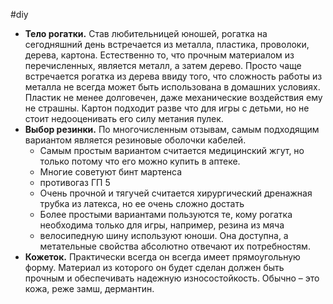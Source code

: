 #diy
- **Тело рогатки.** Став любительницей юношей, рогатка на сегодняшний день встречается из металла, пластика, проволоки, дерева, картона. Естественно то, что прочным материалом из перечисленных, является металл, а затем дерево. Просто чаще встречается рогатка из дерева ввиду того, что сложность работы из металла не всегда может быть использована в домашних условиях. Пластик не менее долговечен, даже механические воздействия ему не страшны. Картон подходит разве что для игры с детьми, но не стоит недооценивать его силу метания пулек.
- **Выбор резинки.** По многочисленным отзывам, самым подходящим вариантом является резиновые оболочки кабелей. 
	- Самым простым вариантом считается медицинский жгут, но только потому что его можно купить в аптеке. 
	- Многие советуют бинт мартенса
	- противогаз ГП 5
	- Очень прочной и тягучей считается хирургический дренажная трубка из латекса, но ее очень сложно достать
	- Более простыми вариантами пользуются те, кому рогатка необходима только для игры, например, резина из мяча
	- велосипедную шину используют юноши. Она доступна, а метательные свойства абсолютно отвечают их потребностям.
- **Кожеток.** Практически всегда он всегда имеет прямоугольную форму. Материал из которого он будет сделан должен быть прочным и обеспечивать надежную износостойкость. Обычно – это кожа, реже замш, дермантин.
